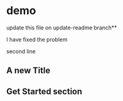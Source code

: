# demo

update this file on update-readme branch**

I have fixed the problem

second line

## A new Title

## Get Started section 
